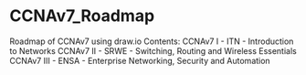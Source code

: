# CCNAv7_Roadmap
Roadmap of CCNAv7 using draw.io
Contents:
  CCNAv7 I - ITN - Introduction to Networks
  CCNAv7 II - SRWE - Switching, Routing and Wireless Essentials
  CCNAv7 III - ENSA - Enterprise Networking, Security and Automation
